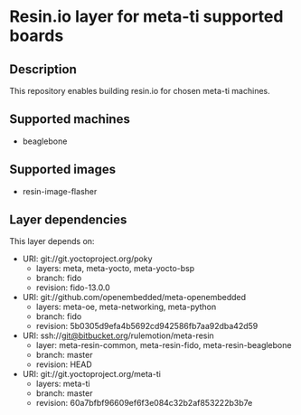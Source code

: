 # Resin.io layer for meta-ti supported boards

## Description
This repository enables building resin.io for chosen meta-ti machines.

## Supported machines
* beaglebone

## Supported images
* resin-image-flasher

## Layer dependencies

This layer depends on:

* URI: git://git.yoctoproject.org/poky
    * layers: meta, meta-yocto, meta-yocto-bsp
    * branch: fido
    * revision: fido-13.0.0
* URI: git://github.com/openembedded/meta-openembedded
    * layers: meta-oe, meta-networking, meta-python
    * branch: fido
    * revision: 5b0305d9efa4b5692cd942586fb7aa92dba42d59
* URI: ssh://git@bitbucket.org/rulemotion/meta-resin
    * layer: meta-resin-common, meta-resin-fido, meta-resin-beaglebone
    * branch: master
    * revision: HEAD
* URI: git://git.yoctoproject.org/meta-ti
    * layers: meta-ti
    * branch: master
    * revision: 60a7bfbf96609ef6f3e084c32b2af853222b3b7e

